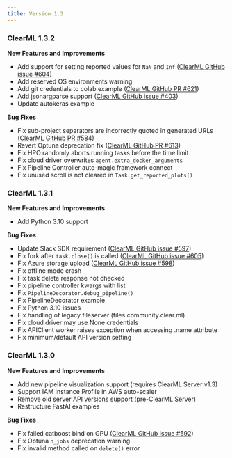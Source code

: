 ```yaml
---
title: Version 1.3
---
```


### ClearML 1.3.2

**New Features and Improvements**

* Add support for setting reported values for `NaN` and `Inf` ([ClearML GitHub issue #604](https://github.com/allegroai/clearml/issues/604))
* Add reserved OS environments warning
* Add git credentials to colab example ([ClearML GitHub PR #621](https://github.com/allegroai/clearml/pull/621))
* Add jsonargparse support ([ClearML GitHub issue #403](https://github.com/allegroai/clearml/issues/403))
* Update autokeras example

**Bug Fixes**

* Fix sub-project separators are incorrectly quoted in generated URLs ([ClearML GitHub PR #584](https://github.com/allegroai/clearml/pull/584))
* Revert Optuna deprecation fix ([ClearML GitHub PR #613](https://github.com/allegroai/clearml/pull/613))
* Fix HPO randomly aborts running tasks before the time limit
* Fix cloud driver overwrites `agent.extra_docker_arguments`
* Fix Pipeline Controller auto-magic framework connect
* Fix unused scroll is not cleared in `Task.get_reported_plots()`

### ClearML 1.3.1

**New Features and Improvements** 

* Add Python 3.10 support

**Bug Fixes**

* Update Slack SDK requirement ([ClearML GitHub issue #597](https://github.com/allegroai/clearml/issues/597))
* Fix fork after `task.close()` is called ([ClearML GitHub issue #605](https://github.com/allegroai/clearml/issues/605))
* Fix Azure storage upload ([ClearML GitHub issue #598](https://github.com/allegroai/clearml/issues/598))
* Fix offline mode crash
* Fix task delete response not checked
* Fix pipeline controller kwargs with list
* Fix `PipelineDecorator.debug_pipeline()`
* Fix PipelineDecorator example
* Fix Python 3.10 issues
* Fix handling of legacy fileserver (files.community.clear.ml)
* Fix cloud driver may use None credentials
* Fix APIClient worker raises exception when accessing .name attribute
* Fix minimum/default API version setting


### ClearML 1.3.0

**New Features and Improvements** 

* Add new pipeline visualization support (requires ClearML Server v1.3)
* Support IAM Instance Profile in AWS auto-scaler
* Remove old server API versions support (pre-ClearML Server)
* Restructure FastAI examples

**Bug Fixes**

* Fix failed catboost bind on GPU ([ClearML GitHub issue #592](https://github.com/allegroai/clearml/issues/592))
* Fix Optuna `n_jobs` deprecation warning
* Fix invalid method called on `delete()` error
